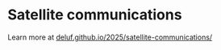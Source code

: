 # Satellite communications

Learn more at [deluf.github.io/2025/satellite-communications/](https://deluf.github.io/2025/satellite-communications/)
